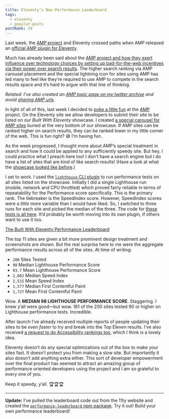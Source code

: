 ```yaml
---
title: Eleventy’s New Performance Leaderboard
tags:
  - eleventy
  - popular-posts
postRank: 19
---
```

Last week, the [AMP project](https://amp.dev/) and Eleventy crossed paths when AMP released an [official AMP plugin for Eleventy](https://blog.amp.dev/2020/03/11/easier-amp-development-with-the-new-amp-optimizer/).

Much has already been said about the [AMP project and how they exert influence over technology choices by setting up bad-for-the-web incentives via their power over search results](http://ampletter.org/). The higher search ranking via AMP carousel placement and the special lightning icon for sites using AMP has led many to feel like they’re required to use AMP to compete in the search results space and it’s hard to argue with that line of thinking.

_Related: I’ve also created an [AMP topic page on my twitter archive](/twitter/topic/amp/) and avoid [sharing AMP urls](/twitter/amp/)._

In light of all of this, last week I decided to [poke a little fun](https://twitter.com/zachleat/status/1237810370049441792) at the [AMP](amp.dev) project. On the Eleventy site we allow developers to submit their site to be listed on our _Built With Eleventy_ showcase. I created [a special carousel for AMP sites](https://www.11ty.dev/docs/sites/#any-site-using-amp) buried at the very bottom of our showcase. If AMP sites can be ranked higher on search results, they can be ranked lower in my little corner of the web. This is fun right? 😅 I’m having fun.

As the week progressed, I thought more about AMP’s special treatment in search and how it could be applied to any sufficiently speedy site. But hey, I could practice what I preach here too! I don’t have a search engine but I do have a list of sites that are kind of like search results! (Have a look at what the [showcase looked like before](https://v0-10-0.11ty.dev/docs/sites/).)

I set to work. I used the [`lighthouse` CLI plugin](https://github.com/GoogleChrome/lighthouse#readme) to run performance tests on all sites listed on the showcase. Initially I did a single Lighthouse run (mobile, network and CPU throttled) which proved fairly reliable in terms of repeatability for the Performance score specifically. This is the primary rank. The tiebreaker is the SpeedIndex score. However, SpeedIndex scores were a _little_ more variable than I would have liked. So, I switched to three runs for each site and picked the median of the three. The code for [these tests is all here](https://github.com/11ty/11ty-website/blob/4b898c72780e62afb50dee50af973a5ab07ee685/node-performance-rank.js). It’d probably be worth moving into its own plugin, if others want to use it too.

<div class="primarylink"><a href="https://www.11ty.dev/docs/sites/">The Built With Eleventy Performance Leaderboard</a></div>

The top 11 sites are given a bit more prominent design treatment and screenshots are shown. But the real surprise here to me were the aggregate performance results across all of the sites. At time of writing:

* `200` Sites Tested
* `98` Median Lighthouse Performance Score
* `93.7` Mean Lighthouse Performance Score
* `2,082` Median Speed Index
* `2,515` Mean Speed Index
* `1,577` Median First Contentful Paint
* `1,727` Mean First Contentful Paint

Wow. A **MEDIAN 98 LIGHTHOUSE PERFORMANCE SCORE**. Staggering. I knew y’all were good—but wow. 161 of the 200 sites tested 90 or higher on Lighthouse performance tests. Incredible.

After launch I’ve already received multiple reports of people updating their sites to be _even faster_ to try and break into the Top Eleven results. I’ve also received [a request to do Accessibility rankings too](https://twitter.com/starfalldocs/status/1239043864838766593), which I think is a lovely idea.

Eleventy doesn’t do any special optimizations out of the box to make your sites fast. It doesn’t protect you from making a slow site. But importantly it also doesn’t add anything extra either. This sort of developer empowerment over the final product has seemed to attract an amazing group of performance oriented developers using the project and I am so grateful to every one of you.

Keep it speedy, y’all. 🏆🏆🏆

---

**Update:** I’ve pulled the leaderboard code out from the 11ty website and created the [`performance-leaderboard` npm package](https://github.com/zachleat/performance-leaderboard). Try it out! Build your own performance leaderboard!
